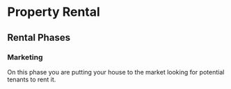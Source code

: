 # Property Rental 

## Rental Phases 

### Marketing

On this phase you are putting your house to the market looking for potential tenants to rent it. 

